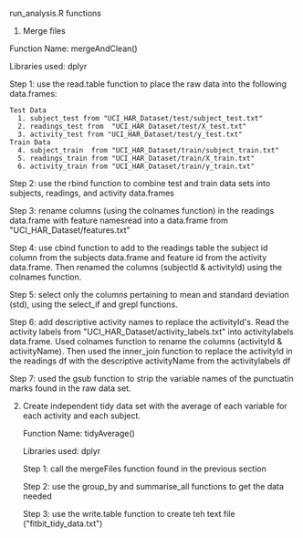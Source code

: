 run_analysis.R functions

1. Merge files

  Function Name: mergeAndClean()

  Libraries used: dplyr
  
  Step 1: use the read.table function to place the raw data into the following data.frames:
  
    Test Data
      1. subject_test from "UCI_HAR_Dataset/test/subject_test.txt"
      2. readings_test from  "UCI_HAR_Dataset/test/X_test.txt"
      3. activity_test from "UCI_HAR_Dataset/test/y_test.txt"
    Train Data
      4. subject_train  from "UCI_HAR_Dataset/train/subject_train.txt"
      5. readings_train from "UCI_HAR_Dataset/train/X_train.txt"
      6. activity_train from "UCI_HAR_Dataset/train/y_train.txt"
  
  Step 2: use the rbind function to combine test and train data sets into subjects, readings,              and activity data.frames
  
  Step 3: rename columns (using the colnames function) in the readings data.frame with feature             namesread into a data.frame from "UCI_HAR_Dataset/features.txt"
  
 
  Step 4: use cbind function to add to the readings table the subject id column from the subjects           data.frame and feature id from the activity data.frame. Then renamed the columns                 (subjectId & activityId) using the colnames function.
  
  Step 5: select only the columns pertaining to mean and standard deviation (std), using the               select_if and grepl functions.
  
  Step 6: add descriptive activity names to replace the activityId's.  Read the activity labels            from "UCI_HAR_Dataset/activity_labels.txt" into activitylabels data.frame. Used                  colnames function to rename the columns (activityId & activityName).  Then used the              inner_join function to replace the activityId in the readings df with the descriptive            activityName from the activitylabels df
  
  Step 7: used the gsub function to strip the variable names of the punctuatin marks found in the           raw data set.
  
 
  
 
  
2.  Create independent tidy data set with the average of each variable for each activity and each     subject. 

    Function Name: tidyAverage()

    Libraries used: dplyr
    
    Step 1: call the mergeFiles function found in the previous section
    
    Step 2: use the group_by and summarise_all functions to get the data needed
    
    Step 3: use the write.table function to create teh text file ("fitbit_tidy_data.txt")







